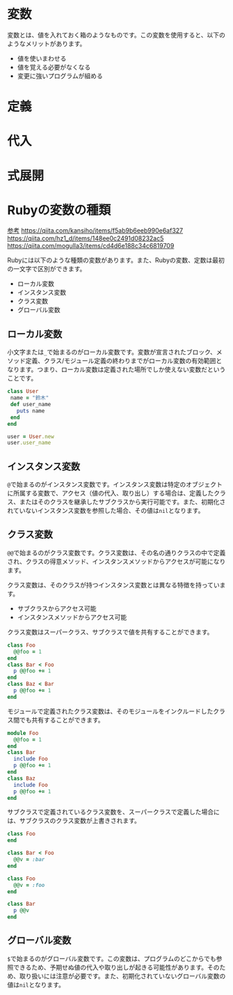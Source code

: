 # 変数
変数とは、値を入れておく箱のようなものです。この変数を使用すると、以下のようなメリットがあります。

- 値を使いまわせる
- 値を覚える必要がなくなる
- 変更に強いプログラムが組める

# 定義

# 代入

# 式展開

# Rubyの変数の種類

[参考](https://docs.ruby-lang.org/ja/latest/doc/spec=2fvariables.html)
https://qiita.com/kansiho/items/f5ab9b6eeb990e6af327
https://qiita.com/hz1_d/items/148ee0c2491d08232ac5
https://qiita.com/mogulla3/items/cd4d6e188c34c6819709

Rubyには以下のような種類の変数があります。また、Rubyの変数、定数は最初の一文字で区別ができます。

- ローカル変数
- インスタンス変数
- クラス変数
- グローバル変数


## ローカル変数
小文字または`_`で始まるのがローカル変数です。変数が宣言されたブロック、メソッド定義、クラス/モジュール定義の終わりまでがローカル変数の有効範囲となります。つまり、ローカル変数は定義された場所でしか使えない変数だということです。

```ruby
class User
 name = "鈴木"
 def user_name
   puts name
 end
end

user = User.new
user.user_name
```

## インスタンス変数
`@`で始まるのがインスタンス変数です。インスタンス変数は特定のオブジェクトに所属する変数で、アクセス（値の代入、取り出し）する場合は、定義したクラス、またはそのクラスを継承したサブクラスから実行可能です。また、初期化されていないインスタンス変数を参照した場合、その値は`nil`となります。


## クラス変数
`@@`で始まるのがクラス変数です。クラス変数は、その名の通りクラスの中で定義され、クラスの得意メソッド、インスタンスメソッドからアクセスが可能になります。

クラス変数は、そのクラスが持つインスタンス変数とは異なる特徴を持っています。

- サブクラスからアクセス可能
- インスタンスメソッドからアクセス可能

クラス変数はスーパークラス、サブクラスで値を共有することができます。

```ruby
class Foo
  @@foo = 1
end
class Bar < Foo
  p @@foo += 1
end
class Baz < Bar
  p @@foo += 1
end
```

モジュールで定義されたクラス変数は、そのモジュールをインクルードしたクラス間でも共有することができます。

```ruby
module Foo
  @@foo = 1
end
class Bar
  include Foo
  p @@foo += 1
end
class Baz
  include Foo
  p @@foo += 1
end
```

サブクラスで定義されているクラス変数を、スーパークラスで定義した場合には、サブクラスのクラス変数が上書きされます。

```ruby
class Foo
end

class Bar < Foo
  @@v = :bar
end

class Foo
  @@v = :foo
end

class Bar
  p @@v
end
```

## グローバル変数
`$`で始まるのがグローバル変数です。この変数は、プログラムのどこからでも参照できるため、予期せぬ値の代入や取り出しが起きる可能性があります。そのため、取り扱いには注意が必要です。また、初期化されていないグローバル変数の値は`nil`となります。
